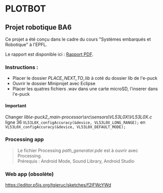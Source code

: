 # PLOTBOT
## Projet robotique BA6

Ce projet a été conçu dans le cadre du cours "Systèmes embarqués et Robotique" à l'EPFL.

Le rapport est disponible ici : [Rapport PDF](https://github.com/tgieruc/Plotbot-MTBA6/blob/main/G38_Rapport_Miniprojet_Plotbot.pdf).

### Instructions :
* Placer le dossier *PLACE_NEXT_TO_lib* à coté du dossier lib de l'e-puck
* Ouvrir le dossier Miniprojet avec Eclipse
* Placer les quatres fichiers .wav dans une carte microSD, l'inserer dans l'e-puck

#### Important
Changer _lib\e-puck2_main-processor\src\sensors\VL53L0X\VL53L0X.c_ ligne 36  `VL53L0X_configAccuracy(&device, VL53L0X_LONG_RANGE);` en
`VL53L0X_configAccuracy(&device, VL53L0X_DEFAULT_MODE);`


### Processing app
>Le fichier Processing *path_generator.pde* est à ouvrir avec Processing.<br />
>Prérequis : Android Mode, Sound Library, Android Studio

### Web app (obsolète)
https://editor.p5js.org/tgieruc/sketches/f2lFWcYWd
